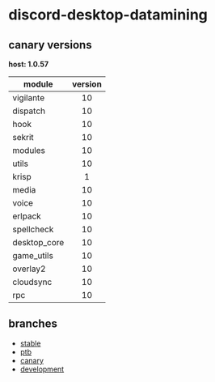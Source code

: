# discord-desktop-datamining

## canary versions

**host: 1.0.57**

| module | version |
| ------ | :-----: |
| vigilante | 10 |
| dispatch | 10 |
| hook | 10 |
| sekrit | 10 |
| modules | 10 |
| utils | 10 |
| krisp | 1 |
| media | 10 |
| voice | 10 |
| erlpack | 10 |
| spellcheck | 10 |
| desktop_core | 10 |
| game_utils | 10 |
| overlay2 | 10 |
| cloudsync | 10 |
| rpc | 10 |

## branches

- [stable](https://github.com/OpenAsar/discord-desktop-datamining/tree/stable)
- [ptb](https://github.com/OpenAsar/discord-desktop-datamining/tree/ptb)
- [canary](https://github.com/OpenAsar/discord-desktop-datamining/tree/canary)
- [development](https://github.com/OpenAsar/discord-desktop-datamining/tree/development)